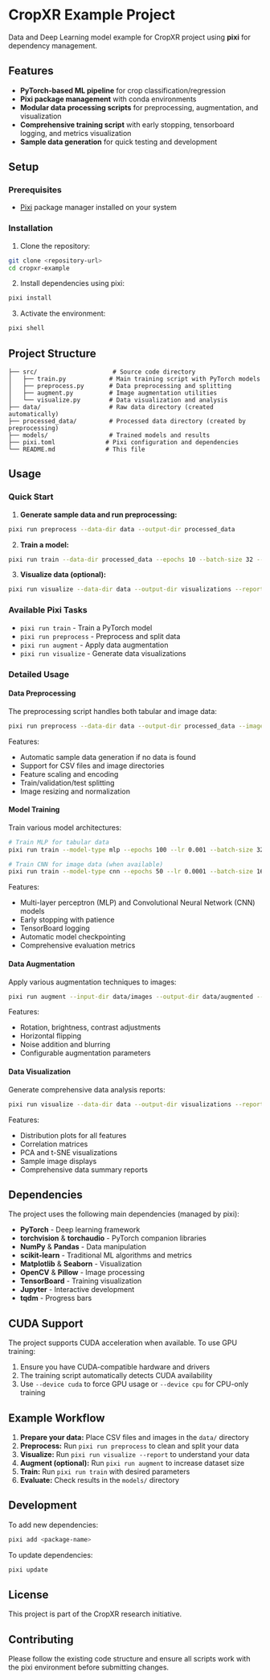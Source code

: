 # CropXR Example Project

Data and Deep Learning model example for CropXR project using **pixi** for dependency management.

## Features

- **PyTorch-based ML pipeline** for crop classification/regression
- **Pixi package management** with conda environments
- **Modular data processing scripts** for preprocessing, augmentation, and visualization
- **Comprehensive training script** with early stopping, tensorboard logging, and metrics visualization
- **Sample data generation** for quick testing and development

## Setup

### Prerequisites

- [Pixi](https://pixi.sh/) package manager installed on your system

### Installation

1. Clone the repository:
```bash
git clone <repository-url>
cd cropxr-example
```

2. Install dependencies using pixi:
```bash
pixi install
```

3. Activate the environment:
```bash
pixi shell
```

## Project Structure

```
├── src/                     # Source code directory
│   ├── train.py            # Main training script with PyTorch models
│   ├── preprocess.py       # Data preprocessing and splitting
│   ├── augment.py          # Image augmentation utilities
│   └── visualize.py        # Data visualization and analysis
├── data/                   # Raw data directory (created automatically)
├── processed_data/         # Processed data directory (created by preprocessing)
├── models/                 # Trained models and results
├── pixi.toml              # Pixi configuration and dependencies
└── README.md              # This file
```

## Usage

### Quick Start

1. **Generate sample data and run preprocessing:**
```bash
pixi run preprocess --data-dir data --output-dir processed_data
```

2. **Train a model:**
```bash
pixi run train --data-dir processed_data --epochs 10 --batch-size 32 --output-dir models
```

3. **Visualize data (optional):**
```bash
pixi run visualize --data-dir data --output-dir visualizations --report
```

### Available Pixi Tasks

- `pixi run train` - Train a PyTorch model
- `pixi run preprocess` - Preprocess and split data
- `pixi run augment` - Apply data augmentation
- `pixi run visualize` - Generate data visualizations

### Detailed Usage

#### Data Preprocessing

The preprocessing script handles both tabular and image data:

```bash
pixi run preprocess --data-dir data --output-dir processed_data --image-size 224 224
```

Features:
- Automatic sample data generation if no data is found
- Support for CSV files and image directories
- Feature scaling and encoding
- Train/validation/test splitting
- Image resizing and normalization

#### Model Training

Train various model architectures:

```bash
# Train MLP for tabular data
pixi run train --model-type mlp --epochs 100 --lr 0.001 --batch-size 32

# Train CNN for image data (when available)
pixi run train --model-type cnn --epochs 50 --lr 0.0001 --batch-size 16
```

Features:
- Multi-layer perceptron (MLP) and Convolutional Neural Network (CNN) models
- Early stopping with patience
- TensorBoard logging
- Automatic model checkpointing
- Comprehensive evaluation metrics

#### Data Augmentation

Apply various augmentation techniques to images:

```bash
pixi run augment --input-dir data/images --output-dir data/augmented --augmentations 3
```

Features:
- Rotation, brightness, contrast adjustments
- Horizontal flipping
- Noise addition and blurring
- Configurable augmentation parameters

#### Data Visualization

Generate comprehensive data analysis reports:

```bash
pixi run visualize --data-dir data --output-dir visualizations --report
```

Features:
- Distribution plots for all features
- Correlation matrices
- PCA and t-SNE visualizations
- Sample image displays
- Comprehensive data summary reports

## Dependencies

The project uses the following main dependencies (managed by pixi):

- **PyTorch** - Deep learning framework
- **torchvision** & **torchaudio** - PyTorch companion libraries
- **NumPy** & **Pandas** - Data manipulation
- **scikit-learn** - Traditional ML algorithms and metrics
- **Matplotlib** & **Seaborn** - Visualization
- **OpenCV** & **Pillow** - Image processing
- **TensorBoard** - Training visualization
- **Jupyter** - Interactive development
- **tqdm** - Progress bars

## CUDA Support

The project supports CUDA acceleration when available. To use GPU training:

1. Ensure you have CUDA-compatible hardware and drivers
2. The training script automatically detects CUDA availability
3. Use `--device cuda` to force GPU usage or `--device cpu` for CPU-only training

## Example Workflow

1. **Prepare your data:** Place CSV files and images in the `data/` directory
2. **Preprocess:** Run `pixi run preprocess` to clean and split your data
3. **Visualize:** Run `pixi run visualize --report` to understand your data
4. **Augment (optional):** Run `pixi run augment` to increase dataset size
5. **Train:** Run `pixi run train` with desired parameters
6. **Evaluate:** Check results in the `models/` directory

## Development

To add new dependencies:

```bash
pixi add <package-name>
```

To update dependencies:

```bash
pixi update
```

## License

This project is part of the CropXR research initiative.

## Contributing

Please follow the existing code structure and ensure all scripts work with the pixi environment before submitting changes.
